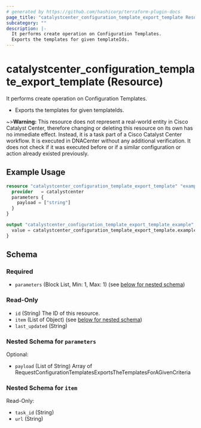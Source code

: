 ```yaml
---
# generated by https://github.com/hashicorp/terraform-plugin-docs
page_title: "catalystcenter_configuration_template_export_template Resource - terraform-provider-catalystcenter"
subcategory: ""
description: |-
  It performs create operation on Configuration Templates.
  Exports the templates for given templateIds.
---
```


# catalystcenter_configuration_template_export_template (Resource)

It performs create operation on Configuration Templates.

- Exports the templates for given templateIds.



~>**Warning:**
This resource does not represent a real-world entity in Cisco Catalyst Center, therefore changing or deleting this resource on its own has no immediate effect.
Instead, it is a task part of a Cisco Catalyst Center workflow. It is executed in DNACenter without any additional verification. It does not check if it was executed before or if a similar configuration or action already existed previously.

## Example Usage

```terraform
resource "catalystcenter_configuration_template_export_template" "example" {
  provider   = catalystcenter
  parameters {
    payload = ["string"]
  } 
}

output "catalystcenter_configuration_template_export_template_example" {
  value = catalystcenter_configuration_template_export_template.example
}
```

<!-- schema generated by tfplugindocs -->
## Schema

### Required

- `parameters` (Block List, Min: 1, Max: 1) (see [below for nested schema](#nestedblock--parameters))

### Read-Only

- `id` (String) The ID of this resource.
- `item` (List of Object) (see [below for nested schema](#nestedatt--item))
- `last_updated` (String)

<a id="nestedblock--parameters"></a>
### Nested Schema for `parameters`

Optional:

- `payload` (List of String) Array of RequestConfigurationTemplatesExportsTheTemplatesForAGivenCriteria


<a id="nestedatt--item"></a>
### Nested Schema for `item`

Read-Only:

- `task_id` (String)
- `url` (String)
